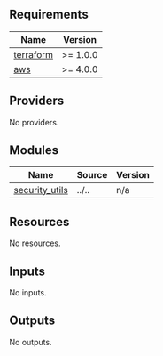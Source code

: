 <!-- BEGIN_TF_DOCS -->
## Requirements

| Name | Version |
|------|---------|
| <a name="requirement_terraform"></a> [terraform](#requirement\_terraform) | >= 1.0.0 |
| <a name="requirement_aws"></a> [aws](#requirement\_aws) | >= 4.0.0 |

## Providers

No providers.

## Modules

| Name | Source | Version |
|------|--------|---------|
| <a name="module_security_utils"></a> [security\_utils](#module\_security\_utils) | ../.. | n/a |

## Resources

No resources.

## Inputs

No inputs.

## Outputs

No outputs.
<!-- END_TF_DOCS -->